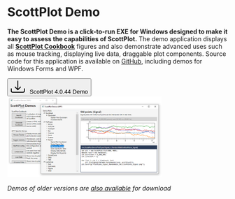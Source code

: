 # ScottPlot Demo

**The ScottPlot Demo is a click-to-run EXE for Windows designed to make it easy to assess the capabilities of ScottPlot.** The demo application displays all **[ScottPlot Cookbook](../cookbook)** figures and also demonstrate advanced uses such as mouse tracking, displaying live data, draggable plot components. Source code for this application is available on [GitHub](https://github.com/swharden/ScottPlot), including demos for Windows Forms and WPF.


<div class='text-center m-5'>
    <button type="button" class="btn btn-primary btn-lg" href="../demos/ScottPlotDemo-4.0.44.zip">
        <svg xmlns="http://www.w3.org/2000/svg" width="32" height="32" fill="currentColor" class="bi bi-download" viewBox="0 0 16 16">
        <path d="M.5 9.9a.5.5 0 0 1 .5.5v2.5a1 1 0 0 0 1 1h12a1 1 0 0 0 1-1v-2.5a.5.5 0 0 1 1 0v2.5a2 2 0 0 1-2 2H2a2 2 0 0 1-2-2v-2.5a.5.5 0 0 1 .5-.5z"/>
        <path d="M7.646 11.854a.5.5 0 0 0 .708 0l3-3a.5.5 0 0 0-.708-.708L8.5 10.293V1.5a.5.5 0 0 0-1 0v8.793L5.354 8.146a.5.5 0 1 0-.708.708l3 3z"/>
        </svg> 
        &nbsp;
        ScottPlot 4.0.44 Demo
    </button>
</div>

<div class='text-center m-4'>

<img src='demo.png' width=70%>

</div>

<div class='text-center m-4'>

_Demos of older versions are [also available](../demos) for download_

</div>